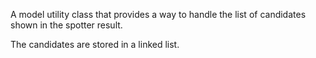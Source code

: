 A model utility class that provides a way to handle the list of candidates shown in the spotter result.The candidates are stored in a linked list.